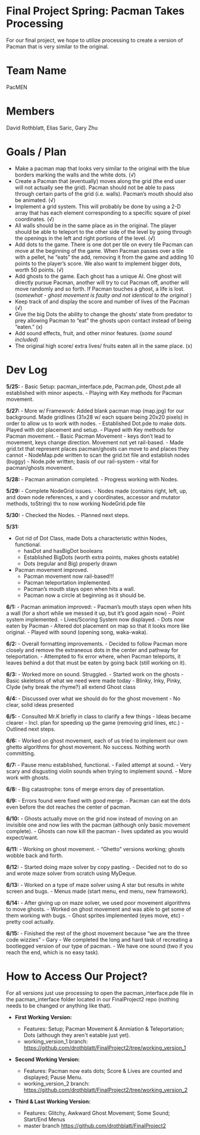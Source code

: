 # Final Project Spring: Pacman Takes Processing
For our final project, we hope to utilize processing to create a version of Pacman that is very similar to the original. 

Team Name
=======
PacMEN


Members
=======
David Rothblatt, Elias Saric, Gary Zhu 


Goals / Plan 
=======

  - Make a pacman map that looks very similar to the original with the blue borders marking the walls and the white dots. (√)
  - Create a Pacman that (eventually) moves along the grid (the end user will not actually see the grid). Pacman should not be     able to pass through certain parts of the grid (i.e. walls). Pacman’s mouth should also be animated.  (√)
  - Implement a grid system. This will probably be done by using a 2-D array that has each element corresponding to a specific     square of pixel coordinates.	(√)
  - All walls should be in the 	same place as in the original. The player should be able to teleport 	to the other side of the     level by going through the openings in the 	left and right portions of the level.	(√)
  - Add dots to the game. There is one dot per tile on every tile Pacman can move 	at the beginning of the game. When Pacman      passes over a tile with a 	pellet, he “eats” the add, removing it from the game and 	adding 10 points to the player’s          score. We also want to implement bigger dots, worth 50 points. (√)
  - Add ghosts to the game. Each ghost has a unique AI. One ghost will directly pursue Pacman, another will try to cut Pacman      off, another will move 	randomly and so forth. If Pacman touches a ghost, a life is lost. (<i>somewhat - ghost movement is     faulty and not identical to the original </i>)
  - Keep track of and display the score and number of lives of the Pacman (√)
  - Give the big Dots the ability to change the ghosts’ state from predator to prey allowing Pacman to “eat” the ghosts upon       contact instead of being “eaten.”	(x) 
  - Add sound effects, fruit, and other minor features. (<i>some sound included</i>) 
  - The original high score/ extra lives/ fruits eaten all in the same place. (x) 



Dev Log
=======
  
  <b>5/25: </b>
    - Basic Setup: pacman_interface.pde, Pacman.pde, Ghost.pde all established with minor aspects. 
    - Playing with Key methods for Pacman movement. 
  
  <b>5/27:  </b>
    - More w/ Framework: Added blank pacman map (map.jpg) for our background. Made gridlines (31x28 w/ each square being 20x20       pixels) in order to allow us to work with nodes. 
    - Established Dot.pde to make dots. Played with dot placement and setup. 
    - Played with Key methods for Pacman movement. 
    - Basic Pacman Movement - keys don’t lead to movement, keys change direction. Movement not yet rail-based. 
    - Made grid.txt that represent places pacman/ghosts can move to and places they cannot
    - NodeMap.pde written to scan the grid.txt file and establish nodes (buggy)
    - Node.pde written; basis of our rail-system - vital for pacman/ghosts movement. 
  
  <b>5/28: </b>
    - Pacman animation completed. 
    - Progress working with Nodes.
  
  <b>5/29: </b> 
    - Complete NodeGrid issues. 
    - Nodes made (contains right, left, up, and down node references, x and y coordinates, accessor and mutator methods,             toString) thx to now working NodeGrid.pde file 
  
  <b>5/30:</b>
    - Checked the Nodes. 
    - Planned next steps. 
  
  <b>5/31:</b>
  - Got rid of Dot Class, made Dots a characteristic within Nodes, functional. 
      - hasDot and hasBigDot booleans
      - Established BigDots (worth extra points, makes ghosts eatable)
      - Dots (regular and Big) properly drawn 
  - Pacman movement improved. 
      - Pacman movement now rail-based!!! 
      - Pacman teleportation implemented. 
      - Pacman’s mouth stays open when hits a wall. 
      - Pacman now a circle at beginning as it should be. 
  
  <b>6/1:</b>
    - Pacman animation improved:
        - Pacman’s mouth stays open when hits a wall (for a short while we messed it up, but it’s good again now)
        - Point system implemented. 
        - Lives/Scoring System now displayed. 
    - Dots now eaten by Pacman
    - Altered dot placement on map so that it looks more like original. 
    - Played with sound (opening song, waka-waka).
  
  <b>6/2: </b>
    - Overall formatting improvements. 
    - Decided to follow Pacman more closely and remove the extraneous dots in the center and pathway for teleportation. 
    - Attempted to fix error where, when Pacman teleports, it leaves behind a dot that must be eaten by going back (still working     on it).
  
  <b>6/3: </b>
    - Worked more on sound. Struggled. 
    - Started work on the ghosts 
        - Basic skeletons of what we need were made today
        - Blinky, Inky, Pinky, Clyde (why break the rhyme?) all extend Ghost class
    
  <b>6/4: </b>
    - Discussed over what we should do for the ghost movement
      - No clear, solid ideas presented   
  
  <b>6/5: </b>
    - Consulted Mr.K briefly in class to clarify a few things
      - Ideas became clearer 
        - Incl. plan for speeding up the game (removing grid lines, etc.)
    - Outlined next steps. 
  
  <b>6/6: </b>
    - Worked on ghost movement, each of us tried to implement our own ghetto algorithms for ghost movement. No success. Nothing      worth committing. 
  
  <b>6/7: </b>
    - Pause menu established, functional.
    - Failed attempt at sound.
    - Very scary and disgusting violin sounds when trying to implement sound.
    - More work with ghosts.
  
  <b>6/8: </b>
    - Big catastrophe: tons of merge errors day of presentation.
  
  <b>6/9: </b>
    - Errors found were fixed with good merge.
    - Pacman can eat the dots even before the dot reaches the center of pacman.
  
  <b>6/10:</b>
    - Ghosts actually move on the grid now instead of moving on an invisible one and now lies with the pacman (although only         basic movement complete).
    - Ghosts can now kill the pacman - lives updated as you would expect/want. 
  
  <b>6/11:</b>
    - Working on ghost movement. 
    - “Ghetto” versions working; ghosts wobble back and forth.
  
  <b>6/12:</b>
    - Started doing maze solver by copy pasting.
      - Decided not to do so and wrote maze solver from scratch using MyDeque.
  
  <b>6/13:</b>
    - Worked on a type of maze solver using A star but results in white screen and bugs.
    - Menus made (start menu, end menu, new framework).
  
  <b>6/14:</b>
    - After giving up on maze solver, we used poor movement algorithms to move ghosts.
    - Worked on ghost movement and was able to get some of them working with bugs.
    - Ghost sprites implemented (eyes move, etc) - pretty cool actually. 
  
  <b>6/15:</b>
    - Finished the rest of the ghost movement because “we are the three code wizzies” - Gary
    - We completed the long and hard task of recreating a bootlegged version of our type of pacman.
    - We have one sound (two if you reach the end, which is no easy task).

How to Access Our Project?
=========
  For all versions just use processing to open the pacman_interface.pde file in the pacman_interface folder located in our       FinalProject2 repo (nothing needs to be changed or anything like that). 

  - <b>First Working Version: </b>
    - Features: Setup; Pacman Movement & Anmiation & Teleportation; Dots (although they aren't eatable just yet). 
    - working_version_1 branch:
        https://github.com/drothblatt/FinalProject2/tree/working_version_1

  - <b>Second Working Version: </b>
    - Features: Pacman now eats dots; Score & Lives are counted and displayed; Pause Menu.   
    - working_version_2 branch:
        https://github.com/drothblatt/FinalProject2/tree/working_version_2

  - <b>Third & Last Working Version:</b>
    - Features: Glitchy, Awkward Ghost Movement; Some Sound; Start/End Menus    
    - master branch
        https://github.com/drothblatt/FinalProject2

